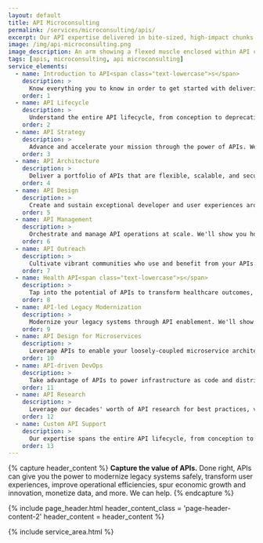 ```yaml
---
layout: default
title: API Microconsulting
permalink: /services/microconsulting/apis/
excerpt: Our API expertise delivered in bite-sized, high-impact chunks.
image: /img/api-microconsulting.png
image_description: An arm showing a flexed muscle enclosed within API computing symbols.
tags: [apis, microconsulting, api microconsulting]
service_elements:
  - name: Introduction to API<span class="text-lowercase">s</span>
    description: >
      Know everything you to know in order to get started with delivering mission-centric APIs. We'll guide you through all the key areas, including API strategy, user-centric API design, API design principles, and the rest of the API lifecycle.
    order: 1
  - name: API Lifecycle
    description: >
      Understand the entire API lifecycle, from conception to deprecation. We'll guide you through all the key stops such as strategy, design, testing, deployment, virtualization, security, management, integration, and more that are required to scale the delivery and operation of APIs across your organization.
    order: 2
  - name: API Strategy
    description: >
      Advance and accelerate your mission through the power of APIs. We'll guide you the process of determining which APIs to build or evolve using our data analysis, customer journey mapping, strategic prioritization, and roadmapping techniques, as well as deciding whether and how to monetize.
    order: 3
  - name: API Architecture
    description: >
      Deliver a portfolio of APIs that are flexible, scalable, and secure. We'll show you how to establish an API architecture framework and management team for consistently crafting APIs, whether they are REST, GraphQL, Microservices, or even gRPC, across all of your API development teams.
    order: 4
  - name: API Design
    description: >
      Create and sustain exceptional developer and user experiences around your API. We'll show you how to achieve this by embracing the principles of effective API design, including learnability, evolvability, discoverability, platform independence, and more.
    order: 5
  - name: API Management
    description: >
      Orchestrate and manage API operations at scale. We'll show you how to achieve this by leveraging API management tools such as Apigee, Layer 7, and Mashery for creating, publishing, maintaining, monitoring, controlling, and securing your APIs.
    order: 6
  - name: API Outreach
    description: >
      Cultivate vibrant communities who use and benefit from your APIs. We'll guide you through all the steps required to develop and execute a successful API outreach program, such as developing a communications strategy, creating developer-friendly documentation and a developer portal, and much more.
    order: 7
  - name: Health API<span class="text-lowercase">s</span>
    description: >
      Tap into the potential of APIs to transform healthcare outcomes, including the quality and cost of care, patient experience, and innovation. We'll show you how to achieve this by leveraging APIs to liberate healthcare data for use by patients, providers, researchers, and developers.
    order: 8
  - name: API-led Legacy Modernization
    description: >
      Modernize your legacy systems through API enablement. We'll show you how to unlock data from systems (system APIs), compose data into processes (process APIs), and deliver an experience (experience APIs).
    order: 9
  - name: API Design for Microservices
    description: >
      Leverage APIs to enable your loosely-coupled microservice architectures. We'll show you how to design every microservice in your architecture to communicate with each other via APIs, as well as how to govern these APIs across all your microservices.
    order: 10
  - name: API-driven DevOps
    description: >
      Take advantage of APIs to power infrastructure as code and distributed architectures. We'll show you how to achieve this by leveraging APIs exposed by popular CI tools, as well as how to test and integrate your own APIs in a CI/CD workflow.
    order: 11
  - name: API Research
    description: >
      Leverage our decades' worth of API research for best practices, vendor options, trends, and validation. We'll give you the insight and credibility you need to confidently decide what makes most sense for your situation.
    order: 12
  - name: Custom API Support
    description: >
      Our expertise spans the entire API lifecycle, from conception to deprecation. We're happy to offer a tailored approach to meet your specific API needs.
    order: 13
---
```


{% capture header_content %}
  <strong>Capture the value of APIs.</strong> Done right, APIs can give you the power to modernize legacy systems safely, transform user experiences, improve operational efficiencies, spur economic growth and innovation, monetize data, and more. We can help.
{% endcapture %}

{% include page_header.html
  header_content_class = 'page-header-content-2'
  header_content = header_content
%}

{% include service_area.html %}
